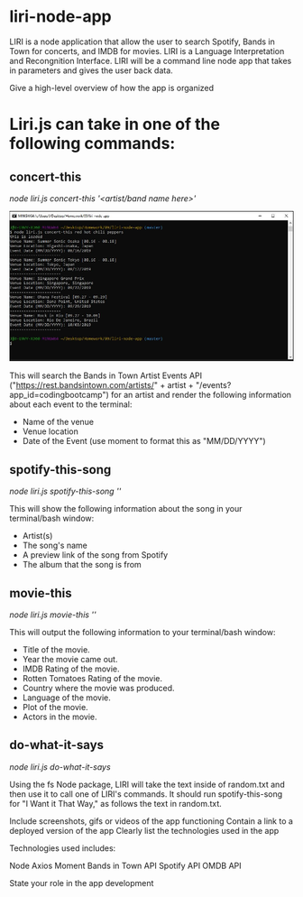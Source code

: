 # liri-node-app


LIRI is a node application that allow the user to search Spotify, Bands in Town for concerts, and IMDB for movies. LIRI is a Language Interpretation and Recongnition Interface. LIRI will be a command line node app that takes in parameters and gives the user back data.

Give a high-level overview of how the app is organized



# Liri.js can take in one of the following commands:

## concert-this
*node liri.js concert-this '<artist/band name here>'*

![Bands In Town API](https://github.com/J-Mey/liri-node-app/blob/master/Images/bandsintown.JPG?raw=true)

This will search the Bands in Town Artist Events API ("https://rest.bandsintown.com/artists/" + artist + "/events?app_id=codingbootcamp") for an artist and render the following information about each event to the terminal:

* Name of the venue
* Venue location
* Date of the Event (use moment to format this as "MM/DD/YYYY")

## spotify-this-song
*node liri.js spotify-this-song '<song name here>'*

This will show the following information about the song in your terminal/bash window:

* Artist(s)
* The song's name
* A preview link of the song from Spotify
* The album that the song is from

## movie-this
*node liri.js movie-this '<movie name here>'*

This will output the following information to your terminal/bash window:

* Title of the movie.
* Year the movie came out.
* IMDB Rating of the movie.
* Rotten Tomatoes Rating of the movie.
* Country where the movie was produced.
* Language of the movie.
* Plot of the movie.
* Actors in the movie.


## do-what-it-says
*node liri.js do-what-it-says*

Using the fs Node package, LIRI will take the text inside of random.txt and then use it to call one of LIRI's commands.
It should run spotify-this-song for "I Want it That Way," as follows the text in random.txt.


Include screenshots, gifs or videos of the app functioning
Contain a link to a deployed version of the app
Clearly list the technologies used in the app

Technologies used includes:

Node
Axios
Moment
Bands in Town API
Spotify API
OMDB API




State your role in the app development